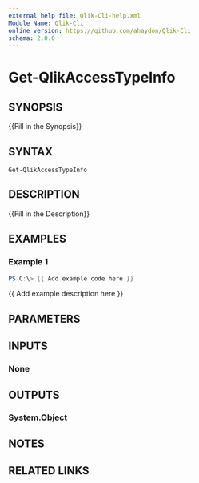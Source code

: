 ```yaml
---
external help file: Qlik-Cli-help.xml
Module Name: Qlik-Cli
online version: https://github.com/ahaydon/Qlik-Cli
schema: 2.0.0
---
```


# Get-QlikAccessTypeInfo

## SYNOPSIS
{{Fill in the Synopsis}}

## SYNTAX

```
Get-QlikAccessTypeInfo
```

## DESCRIPTION
{{Fill in the Description}}

## EXAMPLES

### Example 1
```powershell
PS C:\> {{ Add example code here }}
```

{{ Add example description here }}

## PARAMETERS

## INPUTS

### None
## OUTPUTS

### System.Object
## NOTES

## RELATED LINKS
